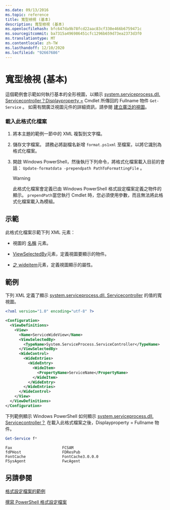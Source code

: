 ```yaml
---
ms.date: 09/13/2016
ms.topic: reference
title: 寬型檢視 (基本)
description: 寬型檢視 (基本)
ms.openlocfilehash: bfc647da9b78fcd22aac83cf330e466b6759471c
ms.sourcegitcommit: ba7315a496986451cfc1296b659d73ea2373d3f0
ms.translationtype: MT
ms.contentlocale: zh-TW
ms.lasthandoff: 12/10/2020
ms.locfileid: "92667686"
---
```

# <a name="wide-view-basic"></a>寬型檢視 (基本)

這個範例會示範如何執行基本的全形視圖，以顯示 [system.serviceprocess.dll. Servicecontroller？Displayproperty =](/dotnet/api/System.ServiceProcess.ServiceController) Cmdlet 所傳回的 Fullname 物件 `Get-Service` 。 如需有關廣泛視圖元件的詳細資訊，請參閱 [建立廣泛的視圖](./creating-a-wide-view.md)。

### <a name="to-load-this-formatting-file"></a>載入此格式化檔案

1. 將本主題的範例一節中的 XML 複製到文字檔。

2. 儲存文字檔案。 請務必將副檔名新增 `format.ps1xml` 至檔案，以將它識別為格式化檔案。

3. 開啟 Windows PowerShell，然後執行下列命令，將格式化檔案載入目前的會話： `Update-formatdata -prependpath PathToFormattingFile` 。

   > [!WARNING]
   > 此格式化檔案會定義已由 Windows PowerShell 格式設定檔案定義之物件的顯示。 `prependPath`當您執行 Cmdlet 時，您必須使用參數，而且無法將此格式化檔案載入為模組。

## <a name="demonstrates"></a>示範

此格式化檔案示範下列 XML 元素：

- 視圖的 [名稱](./name-element-for-view-format.md) 元素。

- [ViewSelectedBy](./viewselectedby-element-format.md)元素，定義視圖要顯示的物件。

- [之 wideitem](./wideitem-element-for-widecontrol-format.md)元素，定義視圖顯示的屬性。

## <a name="example"></a>範例

下列 XML 定義了顯示 [system.serviceprocess.dll. Servicecontroller](/dotnet/api/System.ServiceProcess.ServiceController.ServiceName) 的值的寬視圖。

```xml
<?xml version="1.0" encoding="utf-8" ?>

<Configuration>
  <ViewDefinitions>
    <View>
      <Name>ServiceWideView</Name>
      <ViewSelectedBy>
        <TypeName>System.ServiceProcess.ServiceController</TypeName>
      </ViewSelectedBy>
      <WideControl>
        <WideEntries>
          <WideEntry>
            <WideItem>
              <PropertyName>ServiceName</PropertyName>
            </WideItem>
          </WideEntry>
        </WideEntries>
      </WideControl>
    </View>
  </ViewDefinitions>
</Configuration>
```

下列範例顯示 Windows PowerShell 如何顯示 [system.serviceprocess.dll. Servicecontroller？](/dotnet/api/System.ServiceProcess.ServiceController) 在載入此格式檔案之後，Displayproperty = Fullname 物件。

```powershell
Get-Service f*
```

```output
Fax                      FCSAM
fdPHost                  FDResPub
FontCache                FontCache3.0.0.0
FSysAgent                FwcAgent
```

## <a name="see-also"></a>另請參閱

[格式設定檔案的範例](./examples-of-formatting-files.md)

[撰寫 PowerShell 格式設定檔案](./writing-a-powershell-formatting-file.md)
